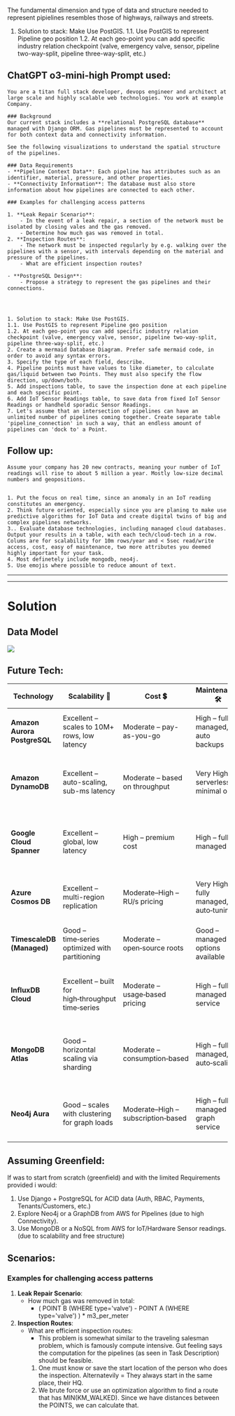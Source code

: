 The fundamental dimension and type of data and structure needed to represent pipielines resembles those of highways, railways and streets.

1. Solution to stack: Make Use PostGIS.
1.1. Use PostGIS to represent Pipeline geo position
1.2. At each geo-point you can add specific industry relation checkpoint (valve, emergency valve, sensor, pipeline two-way-split, pipeline three-way-split, etc.)


## ChatGPT o3-mini-high Prompt used:
```
You are a titan full stack developer, devops engineer and architect at large scale and highly scalable web technologies. You work at example Company.

### Background
Our current stack includes a **relational PostgreSQL database** managed with Django ORM. Gas pipelines must be represented to account for both context data and connectivity information.

See the following visualizations to understand the spatial structure of the pipelines.

### Data Requirements
- **Pipeline Context Data**: Each pipeline has attributes such as an identifier, material, pressure, and other properties.
- **Connectivity Information**: The database must also store information about how pipelines are connected to each other.

### Examples for challenging access patterns

1. **Leak Repair Scenario**:
    - In the event of a leak repair, a section of the network must be isolated by closing vales and the gas removed.
    - Determine how much gas was removed in total.
2. **Inspection Routes**:
    - The network must be inspected regularly by e.g. walking over the pipelines with a sensor, with intervals depending on the material and pressure of the pipelines.
    - What are efficient inspection routes?

- **PostgreSQL Design**:
    - Propose a strategy to represent the gas pipelines and their connections.




1. Solution to stack: Make Use PostGIS.
1.1. Use PostGIS to represent Pipeline geo position
1.2. At each geo-point you can add specific industry relation checkpoint (valve, emergency valve, sensor, pipeline two-way-split, pipeline three-way-split, etc.)
2. Create a mermaid Database Diagram. Prefer safe mermaid code, in order to avoid any syntax errors.
3. Specify the type of each field, describe.
4. Pipeline points must have values to like diameter, to calculate gas/liquid between two Points. They must also specify the flow direction, up/down/both.  
5. Add inspections table, to save the inspection done at each pipeline and each specific point.
6. Add IoT Sensor Readings table, to save data from fixed IoT Sensor Readings or handheld sporadic Sensor Readings.
7. Let's assume that an intersection of pipelines can have an unlimited number of pipelines coming together. Create separate table 'pipeline_connection' in such a way, that an endless amount of pipelines can 'dock to' a Point.  
```

## Follow up:
```
Assume your company has 20 new contracts, meaning your number of IoT readings will rise to about 5 million a year. Mostly low-size decimal numbers and geopositions.


1. Put the focus on real time, since an anomaly in an IoT reading constitutes an emergency.
2. Think future oriented, especially since you are planing to make use predictive algorithms for IoT Data and create digital twins of big and complex pipelines networks.
3.. Evaluate database technologies, including managed cloud databases. Output your results in a table, with each tech/cloud-tech in a row. Colums are for scalability for 10m rows/year and < 5sec read/write access, cost, easy of maintenance, two more attributes you deemed highly important for your task.
4. Most definetely include mongodb, neo4j.
5. Use emojis where possible to reduce amount of text.
```

---

---

# Solution

## Data Model

[![](https://mermaid.ink/img/pako:eNq9V-Fu4jgQfhUr0opWKlygtN3j36rQit1bQKWnlU6RkJsMxNvEztkOLepW2qe5B7snubEThwDZdns6HWpFMvZ8M575ZsY8eaGIwBt4IIeMriRNA07wMxvPRr-NJyPyVLybD-OasIjMPpHAm0mWUrkh97A5IdBZdUg38LZb11SGMZW4HbhmSwYSdX7n7M8cSMYySBiH2mIJ0TJW277fbTVhpVSDZDQx1h2EkzkApQGSHW2ep7gjJJkEpXIJqD3NQFLN-GorZJxkirmTnPmdszqGhkdNIlChZJlmgiPGhyhi5hHdCQU3G5wLnymCaZnze2JcrJx5DvhuaBez6Xhy-4YA-zshNptdKBeodWW0roQEtuJGi2hRmWpK0QpEChotmAdUvQahMgwLnigTyh6O5MpEaSaUvh7PydH8Zjwk_dPe-XGVMHOEo_ZFt-Of-6fdc9J_38ENfr9_3JjDMIbwPhPo-0JvMpOMy0pCjMQBr2myhtYJZhS4EtI86QfRfqCbtsoSpq0glgA1UVPaI0bxlJZ-Q_eI-WEcPVHkaCkkWSbigYQ0CfOEmlMrd7pef5cG7hBGYRExCWFJhiuDUAkGpJVnxr9IPHD8RhOtO6Hj1n72hIxALhiP4BFB5oDFwW387QKhicDg63hbMU1pfJmbtQUX2REGZgU83BAV51osl8TGmiQitMd_gbCX08lkdHk7nk5-nrVnh6zFf5CqCNaiIMMr_C1LhYa2aqmyUanDkDi_-3GZRCK8R8VFVS4vGjXYe4Z1TAsU5TbUjVeGe42UF5yXZy0pf2u-xLK24nJz2_6acysx_AmlUMo82Iy1Xsn6EDRliSL0TuTa-niIb3tT1X-_YhQUuZMUi6GSHqZ_PJnP3pr10_-2V-3ov4ExzZTQLAWlaZohrsrK3EQ4SUwUzRflkd1kkrTd4oLY83tnbb_X7l4Q_9eB7-NfY68rNYXpPRNaoBXUKeUO8CPFZAxFQ4Zr_nGhsWEF3rgSESuqUsu4MGSTSBqzKO4UyDVEja7h2MsTvYtWyBzc9JMh3hcqORaOebyU2FOwSzbwY3q7mI8m8-nN4mb0YTieXP88T_r-_5JnCTQyDcAmFQuwWihTUq43ZLjrv5DhYja5sp7bt50ptmSPmAE7AWIkVQxJ1DilnH_YiXMD9RmouZZEpQVi5SXoxXnzVHIYOWe6uGxpc7y0gEpxtDiv8KZzSDVaDQ1TCtRek8oh8nE-nfxSdhzbYxzQUxBoSO1tCk0EweAUfXs-ZMi7d-QGyuEas0ztXTG_fWu3xdN-zx2gCzFVDmxvtdSp9Sazv6wXDBzV-4qvqbxi6JDkRhtHPg7rykk8KPJ022G3HRhjRsmKrYHvG0gpTmJTqmauUX4w1v7-_tdLjjUNZ3sutYt01Dh1j2ueoyHT-CjeZJZLkEiYfZO1CUh3x3jn37hYwB39cDqjc96JhxWSUhbhTxTbVQIPCzaFwLMIVN6bEzzjPoqXmfmGh94AL99w4kmRr2L3kmemv5e_cLzBkiYKpRnlfwjh3p__AdqbH1c?type=png)](https://mermaid.live/edit#pako:eNq9V-Fu4jgQfhUr0opWKlygtN3j36rQit1bQKWnlU6RkJsMxNvEztkOLepW2qe5B7snubEThwDZdns6HWpFMvZ8M575ZsY8eaGIwBt4IIeMriRNA07wMxvPRr-NJyPyVLybD-OasIjMPpHAm0mWUrkh97A5IdBZdUg38LZb11SGMZW4HbhmSwYSdX7n7M8cSMYySBiH2mIJ0TJW277fbTVhpVSDZDQx1h2EkzkApQGSHW2ep7gjJJkEpXIJqD3NQFLN-GorZJxkirmTnPmdszqGhkdNIlChZJlmgiPGhyhi5hHdCQU3G5wLnymCaZnze2JcrJx5DvhuaBez6Xhy-4YA-zshNptdKBeodWW0roQEtuJGi2hRmWpK0QpEChotmAdUvQahMgwLnigTyh6O5MpEaSaUvh7PydH8Zjwk_dPe-XGVMHOEo_ZFt-Of-6fdc9J_38ENfr9_3JjDMIbwPhPo-0JvMpOMy0pCjMQBr2myhtYJZhS4EtI86QfRfqCbtsoSpq0glgA1UVPaI0bxlJZ-Q_eI-WEcPVHkaCkkWSbigYQ0CfOEmlMrd7pef5cG7hBGYRExCWFJhiuDUAkGpJVnxr9IPHD8RhOtO6Hj1n72hIxALhiP4BFB5oDFwW387QKhicDg63hbMU1pfJmbtQUX2REGZgU83BAV51osl8TGmiQitMd_gbCX08lkdHk7nk5-nrVnh6zFf5CqCNaiIMMr_C1LhYa2aqmyUanDkDi_-3GZRCK8R8VFVS4vGjXYe4Z1TAsU5TbUjVeGe42UF5yXZy0pf2u-xLK24nJz2_6acysx_AmlUMo82Iy1Xsn6EDRliSL0TuTa-niIb3tT1X-_YhQUuZMUi6GSHqZ_PJnP3pr10_-2V-3ov4ExzZTQLAWlaZohrsrK3EQ4SUwUzRflkd1kkrTd4oLY83tnbb_X7l4Q_9eB7-NfY68rNYXpPRNaoBXUKeUO8CPFZAxFQ4Zr_nGhsWEF3rgSESuqUsu4MGSTSBqzKO4UyDVEja7h2MsTvYtWyBzc9JMh3hcqORaOebyU2FOwSzbwY3q7mI8m8-nN4mb0YTieXP88T_r-_5JnCTQyDcAmFQuwWihTUq43ZLjrv5DhYja5sp7bt50ptmSPmAE7AWIkVQxJ1DilnH_YiXMD9RmouZZEpQVi5SXoxXnzVHIYOWe6uGxpc7y0gEpxtDiv8KZzSDVaDQ1TCtRek8oh8nE-nfxSdhzbYxzQUxBoSO1tCk0EweAUfXs-ZMi7d-QGyuEas0ztXTG_fWu3xdN-zx2gCzFVDmxvtdSp9Sazv6wXDBzV-4qvqbxi6JDkRhtHPg7rykk8KPJ022G3HRhjRsmKrYHvG0gpTmJTqmauUX4w1v7-_tdLjjUNZ3sutYt01Dh1j2ueoyHT-CjeZJZLkEiYfZO1CUh3x3jn37hYwB39cDqjc96JhxWSUhbhTxTbVQIPCzaFwLMIVN6bEzzjPoqXmfmGh94AL99w4kmRr2L3kmemv5e_cLzBkiYKpRnlfwjh3p__AdqbH1c)


## Future Tech:

| Technology                     | Scalability 🚀                                   | Cost 💲                           | Maintenance 🛠️                          | Real-Time Analytics ⏱️                                  | Future-Readiness 🤖                                         |
|--------------------------------|--------------------------------------------------|-----------------------------------|------------------------------------------|--------------------------------------------------------|-------------------------------------------------------------|
| **Amazon Aurora PostgreSQL**   | Excellent – scales to 10M+ rows, low latency     | Moderate – pay-as-you-go          | High – fully managed, auto backups       | Good – AWS Lambda & triggers support                   | Good – SQL/PostGIS & ML integration options                 |
| **Amazon DynamoDB**            | Excellent – auto-scaling, sub-ms latency         | Moderate – based on throughput    | Very High – serverless, minimal ops      | Excellent – Streams + Lambda enable real‑time alerts   | Moderate – limited native ML, requires extra tooling         |
| **Google Cloud Spanner**       | Excellent – global, low latency                  | High – premium cost               | High – fully managed                     | Good – integrates with Pub/Sub for streaming           | Good – strong consistency & ML integration via GCP services    |
| **Azure Cosmos DB**            | Excellent – multi-region replication             | Moderate–High – RU/s pricing       | Very High – fully managed, auto‑tuning    | Good – integrated with Azure Functions               | Good – multi‑model support & native API integration           |
| **TimescaleDB (Managed)**      | Good – time‑series optimized with partitioning   | Moderate – open‑source roots      | Good – managed options available         | Very Good – continuous aggregates & time‑series queries | Excellent – native PostGIS, ideal for digital twins           |
| **InfluxDB Cloud**             | Excellent – built for high‑throughput time‑series | Moderate – usage‑based pricing    | High – fully managed service             | Excellent – purpose‑built for real‑time monitoring     | Moderate – time‑series focused, limited ML native support     |
| **MongoDB Atlas**              | Good – horizontal scaling via sharding           | Moderate – consumption‑based     | High – fully managed, auto‑scaling       | Good – change streams enable near real‑time alerts     | Excellent – flexible schema & aggregation for predictive work  |
| **Neo4j Aura**                 | Good – scales with clustering for graph loads    | Moderate–High – subscription‑based | High – fully managed graph service       | Good – real‑time graph traversals for anomaly detection | Excellent – graph model ideal for digital twins & relationships |


## Assuming Greenfield:

If was to start from scratch (greenfield) and with the limited Requirements provided i would:
1. Use Django + PostgreSQL for ACID data (Auth, RBAC, Payments, Tenants/Customers, etc.)
2. Explore Neo4j or a GraphDB from AWS for Pipelines (due to high Connectivity).
3. Use MongoDB or a NoSQL from AWS for IoT/Hardware Sensor readings. (due to scalability and free structure)


## Scenarios:

### Examples for challenging access patterns

1. **Leak Repair Scenario**:
    - How much gas was removed in total:
        - ( POINT B (WHERE type='valve') - POINT A (WHERE type='valve') ) * m3_per_meter
2. **Inspection Routes**:
    - What are efficient inspection routes:
        - This problem is somewhat similar to the traveling salesman problem, which is famously compute intensive. Gut feeling says the computation for the pipelines (as seen in Task Description) should be feasible.
        1. One must know or save the start location of the person who does the inspection. Alternatevily = They always start in the same place, their HQ.
        2. We brute force or use an optimization algorithm to find a route that has MIN(KM_WALKED). Since we have distances between the POINTS, we can  calculate that.
